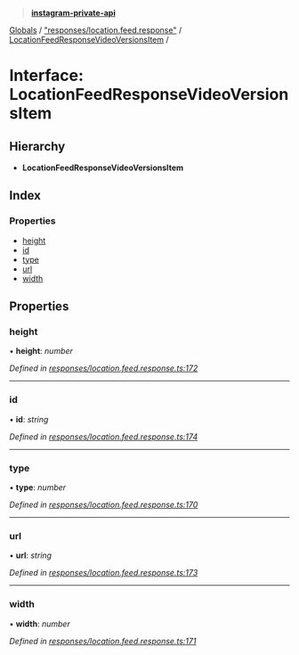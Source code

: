 > **[instagram-private-api](../README.md)**

[Globals](../README.md) / ["responses/location.feed.response"](../modules/_responses_location_feed_response_.md) / [LocationFeedResponseVideoVersionsItem](_responses_location_feed_response_.locationfeedresponsevideoversionsitem.md) /

# Interface: LocationFeedResponseVideoVersionsItem

## Hierarchy

* **LocationFeedResponseVideoVersionsItem**

## Index

### Properties

* [height](_responses_location_feed_response_.locationfeedresponsevideoversionsitem.md#height)
* [id](_responses_location_feed_response_.locationfeedresponsevideoversionsitem.md#id)
* [type](_responses_location_feed_response_.locationfeedresponsevideoversionsitem.md#type)
* [url](_responses_location_feed_response_.locationfeedresponsevideoversionsitem.md#url)
* [width](_responses_location_feed_response_.locationfeedresponsevideoversionsitem.md#width)

## Properties

###  height

• **height**: *number*

*Defined in [responses/location.feed.response.ts:172](https://github.com/dilame/instagram-private-api/blob/173bc62/src/responses/location.feed.response.ts#L172)*

___

###  id

• **id**: *string*

*Defined in [responses/location.feed.response.ts:174](https://github.com/dilame/instagram-private-api/blob/173bc62/src/responses/location.feed.response.ts#L174)*

___

###  type

• **type**: *number*

*Defined in [responses/location.feed.response.ts:170](https://github.com/dilame/instagram-private-api/blob/173bc62/src/responses/location.feed.response.ts#L170)*

___

###  url

• **url**: *string*

*Defined in [responses/location.feed.response.ts:173](https://github.com/dilame/instagram-private-api/blob/173bc62/src/responses/location.feed.response.ts#L173)*

___

###  width

• **width**: *number*

*Defined in [responses/location.feed.response.ts:171](https://github.com/dilame/instagram-private-api/blob/173bc62/src/responses/location.feed.response.ts#L171)*